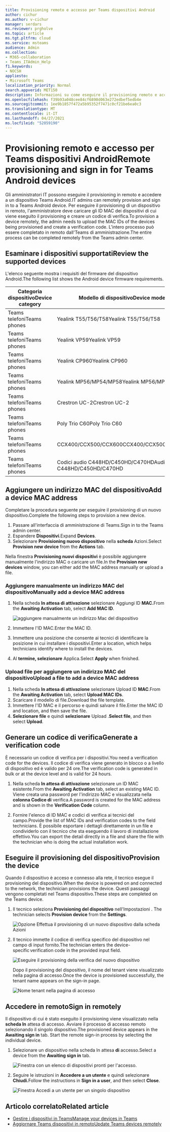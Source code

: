 ```yaml
---
title: Provisioning remoto e accesso per Teams dispositivi Android
author: cichur
ms.author: v-cichur
manager: serdars
ms.reviewer: prgholve
ms.topic: article
ms.tgt.pltfrm: cloud
ms.service: msteams
audience: Admin
ms.collection:
- M365-collaboration
- Teams_ITAdmin_Help
f1.keywords:
- NOCSH
appliesto:
- Microsoft Teams
localization_priority: Normal
search.appverid: MET150
description: Informazioni su come eseguire il provisioning remoto e accedere per Teams dispositivi Android
ms.openlocfilehash: f39b93a048cee84cf6890d063e272edbef5edb4e
ms.sourcegitcommit: 1ee9b1857f472a5b95352f7471c0cf21be6ea0c3
ms.translationtype: MT
ms.contentlocale: it-IT
ms.lasthandoff: 04/27/2021
ms.locfileid: "52059190"
---
```

# <a name="remote-provisioning-and-sign-in-for-teams-android-devices"></a><span data-ttu-id="e40ca-103">Provisioning remoto e accesso per Teams dispositivi Android</span><span class="sxs-lookup"><span data-stu-id="e40ca-103">Remote provisioning and sign in for Teams Android devices</span></span>

<span data-ttu-id="e40ca-104">Gli amministratori IT possono eseguire il provisioning in remoto e accedere a un dispositivo Teams Android.</span><span class="sxs-lookup"><span data-stu-id="e40ca-104">IT admins can remotely provision and sign in to a Teams Android device.</span></span> <span data-ttu-id="e40ca-105">Per eseguire il provisioning di un dispositivo in remoto, l'amministratore deve caricare gli ID MAC dei dispositivi di cui viene eseguito il provisioning e creare un codice di verifica.</span><span class="sxs-lookup"><span data-stu-id="e40ca-105">To provision a device remotely, the admin needs to upload the MAC IDs of the devices being provisioned and create a verification code.</span></span> <span data-ttu-id="e40ca-106">L'intero processo può essere completato in remoto dall'Teams di amministrazione.</span><span class="sxs-lookup"><span data-stu-id="e40ca-106">The entire process can be completed remotely from the Teams admin center.</span></span>

## <a name="review-the-supported-devices"></a><span data-ttu-id="e40ca-107">Esaminare i dispositivi supportati</span><span class="sxs-lookup"><span data-stu-id="e40ca-107">Review the supported devices</span></span>

<span data-ttu-id="e40ca-108">L'elenco seguente mostra i requisiti del firmware del dispositivo Android.</span><span class="sxs-lookup"><span data-stu-id="e40ca-108">The following list shows the Android device firmware requirements.</span></span>

|<span data-ttu-id="e40ca-109">Categoria dispositivo</span><span class="sxs-lookup"><span data-stu-id="e40ca-109">Device category</span></span>|<span data-ttu-id="e40ca-110">Modello di dispositivo</span><span class="sxs-lookup"><span data-stu-id="e40ca-110">Device model</span></span>|<span data-ttu-id="e40ca-111">Versione firmware</span><span class="sxs-lookup"><span data-stu-id="e40ca-111">Firmware version</span></span>|
|-|-|-|
|<span data-ttu-id="e40ca-112">Teams telefoni</span><span class="sxs-lookup"><span data-stu-id="e40ca-112">Teams phones</span></span>|<span data-ttu-id="e40ca-113">Yealink T55/T56/T58</span><span class="sxs-lookup"><span data-stu-id="e40ca-113">Yealink T55/T56/T58</span></span>|<span data-ttu-id="e40ca-114">58.15.0.124</span><span class="sxs-lookup"><span data-stu-id="e40ca-114">58.15.0.124</span></span>|
|<span data-ttu-id="e40ca-115">Teams telefoni</span><span class="sxs-lookup"><span data-stu-id="e40ca-115">Teams phones</span></span>|<span data-ttu-id="e40ca-116">Yealink VP59</span><span class="sxs-lookup"><span data-stu-id="e40ca-116">Yealink VP59</span></span>|<span data-ttu-id="e40ca-117">91.15.0.58</span><span class="sxs-lookup"><span data-stu-id="e40ca-117">91.15.0.58</span></span>|
|<span data-ttu-id="e40ca-118">Teams telefoni</span><span class="sxs-lookup"><span data-stu-id="e40ca-118">Teams phones</span></span>|<span data-ttu-id="e40ca-119">Yealink CP960</span><span class="sxs-lookup"><span data-stu-id="e40ca-119">Yealink CP960</span></span>|<span data-ttu-id="e40ca-120">73.15.0.117</span><span class="sxs-lookup"><span data-stu-id="e40ca-120">73.15.0.117</span></span>|
|<span data-ttu-id="e40ca-121">Teams telefoni</span><span class="sxs-lookup"><span data-stu-id="e40ca-121">Teams phones</span></span>|<span data-ttu-id="e40ca-122">Yealink MP56/MP54/MP58</span><span class="sxs-lookup"><span data-stu-id="e40ca-122">Yealink MP56/MP54/MP58</span></span>|<span data-ttu-id="e40ca-123">122.15.0.36</span><span class="sxs-lookup"><span data-stu-id="e40ca-123">122.15.0.36</span></span>|
|<span data-ttu-id="e40ca-124">Teams telefoni</span><span class="sxs-lookup"><span data-stu-id="e40ca-124">Teams phones</span></span>|<span data-ttu-id="e40ca-125">Crestron UC-2</span><span class="sxs-lookup"><span data-stu-id="e40ca-125">Crestron UC-2</span></span>|<span data-ttu-id="e40ca-126">1.0.3.52</span><span class="sxs-lookup"><span data-stu-id="e40ca-126">1.0.3.52</span></span>|
|<span data-ttu-id="e40ca-127">Teams telefoni</span><span class="sxs-lookup"><span data-stu-id="e40ca-127">Teams phones</span></span>|  <span data-ttu-id="e40ca-128">Poly Trio C60</span><span class="sxs-lookup"><span data-stu-id="e40ca-128">Poly Trio C60</span></span>|  <span data-ttu-id="e40ca-129">7.0.2.1071</span><span class="sxs-lookup"><span data-stu-id="e40ca-129">7.0.2.1071</span></span>|
|<span data-ttu-id="e40ca-130">Teams telefoni</span><span class="sxs-lookup"><span data-stu-id="e40ca-130">Teams phones</span></span>|  <span data-ttu-id="e40ca-131">CCX400/CCX500/CCX600</span><span class="sxs-lookup"><span data-stu-id="e40ca-131">CCX400/CCX500/CCX600</span></span>    |<span data-ttu-id="e40ca-132">7.0.2.1072</span><span class="sxs-lookup"><span data-stu-id="e40ca-132">7.0.2.1072</span></span>|
|<span data-ttu-id="e40ca-133">Teams telefoni</span><span class="sxs-lookup"><span data-stu-id="e40ca-133">Teams phones</span></span>|  <span data-ttu-id="e40ca-134">Codici audio C448HD/C450HD/C470HD</span><span class="sxs-lookup"><span data-stu-id="e40ca-134">Audio Codes C448HD/C450HD/C470HD</span></span>|   <span data-ttu-id="e40ca-135">1.10.120</span><span class="sxs-lookup"><span data-stu-id="e40ca-135">1.10.120</span></span>|

## <a name="add-a-device-mac-address"></a><span data-ttu-id="e40ca-136">Aggiungere un indirizzo MAC del dispositivo</span><span class="sxs-lookup"><span data-stu-id="e40ca-136">Add a device MAC address</span></span>

<span data-ttu-id="e40ca-137">Completare la procedura seguente per eseguire il provisioning di un nuovo dispositivo.</span><span class="sxs-lookup"><span data-stu-id="e40ca-137">Complete the following steps to provision a new device.</span></span>

1. <span data-ttu-id="e40ca-138">Passare all'interfaccia di amministrazione di Teams.</span><span class="sxs-lookup"><span data-stu-id="e40ca-138">Sign in to the Teams admin center.</span></span>
2. <span data-ttu-id="e40ca-139">Espandere **Dispositivi**.</span><span class="sxs-lookup"><span data-stu-id="e40ca-139">Expand **Devices**.</span></span>
3. <span data-ttu-id="e40ca-140">Selezionare **Provisioning nuovo dispositivo** nella **scheda** Azioni.</span><span class="sxs-lookup"><span data-stu-id="e40ca-140">Select **Provision new device** from the **Actions** tab.</span></span>

<span data-ttu-id="e40ca-141">Nella finestra **Provisioning nuovi dispositivi** è possibile aggiungere manualmente l'indirizzo MAC o caricare un file.</span><span class="sxs-lookup"><span data-stu-id="e40ca-141">In the **Provision new devices** window, you can either add the MAC address manually or upload a file.</span></span>

### <a name="manually-add-a-device-mac-address"></a><span data-ttu-id="e40ca-142">Aggiungere manualmente un indirizzo MAC del dispositivo</span><span class="sxs-lookup"><span data-stu-id="e40ca-142">Manually add a device MAC address</span></span>

1. <span data-ttu-id="e40ca-143">Nella scheda **In attesa di attivazione** selezionare Aggiungi ID **MAC.**</span><span class="sxs-lookup"><span data-stu-id="e40ca-143">From the **Awaiting Activation** tab, select **Add MAC ID**.</span></span>

   ![aggiungere manualmente un indirizzo Mac del dispositivo](../media/remote-provision-6.png)

1. <span data-ttu-id="e40ca-145">Immettere l'ID MAC.</span><span class="sxs-lookup"><span data-stu-id="e40ca-145">Enter the MAC ID.</span></span>
1. <span data-ttu-id="e40ca-146">Immettere una posizione che consente ai tecnici di identificare la posizione in cui installare i dispositivi.</span><span class="sxs-lookup"><span data-stu-id="e40ca-146">Enter a location, which helps technicians identify where to install the devices.</span></span>
1. <span data-ttu-id="e40ca-147">Al **termine, selezionare** Applica.</span><span class="sxs-lookup"><span data-stu-id="e40ca-147">Select **Apply** when finished.</span></span>

### <a name="upload-a-file-to-add-a-device-mac-address"></a><span data-ttu-id="e40ca-148">Upload file per aggiungere un indirizzo MAC del dispositivo</span><span class="sxs-lookup"><span data-stu-id="e40ca-148">Upload a file to add a device MAC address</span></span>

1. <span data-ttu-id="e40ca-149">Nella scheda **In attesa di attivazione** selezionare Upload ID **MAC**.</span><span class="sxs-lookup"><span data-stu-id="e40ca-149">From the **Awaiting Activation** tab, select **Upload MAC IDs**.</span></span>
2. <span data-ttu-id="e40ca-150">Scaricare il modello di file.</span><span class="sxs-lookup"><span data-stu-id="e40ca-150">Download the file template.</span></span>
3. <span data-ttu-id="e40ca-151">Immettere l'ID MAC e il percorso e quindi salvare il file.</span><span class="sxs-lookup"><span data-stu-id="e40ca-151">Enter the MAC ID and location, and then save the file.</span></span>
4. <span data-ttu-id="e40ca-152">**Selezionare file** e quindi **selezionare** Upload .</span><span class="sxs-lookup"><span data-stu-id="e40ca-152">**Select file**, and then select **Upload**.</span></span>

## <a name="generate-a-verification-code"></a><span data-ttu-id="e40ca-153">Generare un codice di verifica</span><span class="sxs-lookup"><span data-stu-id="e40ca-153">Generate a verification code</span></span>

<span data-ttu-id="e40ca-154">È necessario un codice di verifica per i dispositivi.</span><span class="sxs-lookup"><span data-stu-id="e40ca-154">You need a verification code for the devices.</span></span> <span data-ttu-id="e40ca-155">Il codice di verifica viene generato in blocco o a livello di dispositivo ed è valido per 24 ore.</span><span class="sxs-lookup"><span data-stu-id="e40ca-155">The verification code is generated in bulk or at the device level and is valid for 24 hours.</span></span>

1. <span data-ttu-id="e40ca-156">Nella scheda **In attesa di attivazione** selezionare un ID MAC esistente.</span><span class="sxs-lookup"><span data-stu-id="e40ca-156">From the **Awaiting Activation** tab, select an existing MAC ID.</span></span>
   <span data-ttu-id="e40ca-157">Viene creata una password per l'indirizzo MAC e visualizzata nella **colonna Codice di** verifica.</span><span class="sxs-lookup"><span data-stu-id="e40ca-157">A password is created for the MAC address and is shown in the **Verification Code** column.</span></span>

2. <span data-ttu-id="e40ca-158">Fornire l'elenco di ID MAC e codici di verifica ai tecnici del campo.</span><span class="sxs-lookup"><span data-stu-id="e40ca-158">Provide the list of MAC IDs and verification codes to the field technicians.</span></span> <span data-ttu-id="e40ca-159">È possibile esportare i dettagli direttamente in un file e condividerlo con il tecnico che sta eseguendo il lavoro di installazione effettivo.</span><span class="sxs-lookup"><span data-stu-id="e40ca-159">You can export the detail directly in a file and share the file with the technician who is doing the actual installation work.</span></span>

## <a name="provision-the-device"></a><span data-ttu-id="e40ca-160">Eseguire il provisioning del dispositivo</span><span class="sxs-lookup"><span data-stu-id="e40ca-160">Provision the device</span></span>

<span data-ttu-id="e40ca-161">Quando il dispositivo è acceso e connesso alla rete, il tecnico esegue il provisioning del dispositivo.</span><span class="sxs-lookup"><span data-stu-id="e40ca-161">When the device is powered on and connected to the network, the technician provisions the device.</span></span> <span data-ttu-id="e40ca-162">Questi passaggi vengono completati nel Teams dispositivo.</span><span class="sxs-lookup"><span data-stu-id="e40ca-162">These steps are completed on the Teams device.</span></span>

1. <span data-ttu-id="e40ca-163">Il tecnico seleziona **Provisioning del dispositivo** nell'Impostazioni . </span><span class="sxs-lookup"><span data-stu-id="e40ca-163">The technician selects **Provision device** from the **Settings**.</span></span>  

   ![Opzione Effettua il provisioning di un nuovo dispositivo dalla scheda Azioni](../media/provision-device1.png)
  
2. <span data-ttu-id="e40ca-165">Il tecnico immette il codice di verifica specifico del dispositivo nel campo di input fornito.</span><span class="sxs-lookup"><span data-stu-id="e40ca-165">The technician enters the device-specific verification code in the provided input field.</span></span>

   ![Eseguire il provisioning della verifica del nuovo dispositivo](../media/provision-device-verification1.png)

   <span data-ttu-id="e40ca-167">Dopo il provisioning del dispositivo, il nome del tenant viene visualizzato nella pagina di accesso.</span><span class="sxs-lookup"><span data-stu-id="e40ca-167">Once the device is provisioned successfully, the tenant name appears on the sign-in page.</span></span>

   ![Nome tenant nella pagina di accesso](../media/provision-code.png)

## <a name="sign-in-remotely"></a><span data-ttu-id="e40ca-169">Accedere in remoto</span><span class="sxs-lookup"><span data-stu-id="e40ca-169">Sign in remotely</span></span>

<span data-ttu-id="e40ca-170">Il dispositivo di cui è stato eseguito il provisioning viene visualizzato nella **scheda In** attesa di accesso. Avviare il processo di accesso remoto selezionando il singolo dispositivo.</span><span class="sxs-lookup"><span data-stu-id="e40ca-170">The provisioned device appears in the **Awaiting sign in** tab. Start the remote sign-in process by selecting the individual device.</span></span>

1. <span data-ttu-id="e40ca-171">Selezionare un dispositivo nella scheda In attesa **di** accesso.</span><span class="sxs-lookup"><span data-stu-id="e40ca-171">Select a device from the **Awaiting sign in** tab.</span></span>

   ![Finestra con un elenco di dispositivi pronti per l'accesso.](../media/remote-device1.png)

2. <span data-ttu-id="e40ca-173">Seguire le istruzioni in **Accedere a un utente** e quindi selezionare **Chiudi.**</span><span class="sxs-lookup"><span data-stu-id="e40ca-173">Follow the instructions in **Sign in a user**, and then select **Close**.</span></span>

   ![Finestra Accedi a un utente per un singolo dispositivo](../media/sign-in-user.png)

## <a name="related-article"></a><span data-ttu-id="e40ca-175">Articolo correlato</span><span class="sxs-lookup"><span data-stu-id="e40ca-175">Related article</span></span>

- [<span data-ttu-id="e40ca-176">Gestire i dispositivi in Teams</span><span class="sxs-lookup"><span data-stu-id="e40ca-176">Manage your devices in Teams</span></span>](device-management.md)
- [<span data-ttu-id="e40ca-177">Aggiornare Teams dispositivi in remoto</span><span class="sxs-lookup"><span data-stu-id="e40ca-177">Update Teams devices remotely</span></span>](remote-update.md)
